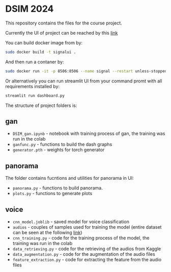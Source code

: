 # DSIM 2024


This repository contains the files for the course project.

Currently the UI of project can be reached by this [link](https://signal.trplai.com/)

You can build docker image from by:

```bash
sudo docker build -t signalui .
```

And then run a contaner by:

```bash
sudo docker run -it -p 8506:8506 --name signal --restart unless-stopped -d  signalui
```

Or alternatively you can run streamlit UI from your command promt with all requirements installed by:

```bash
streamlit run dashboard.py
```

The structure of project folders is:


## gan  ##

* `DSIM_gan.ipynb` - notebook with training process of gan, the training was run in the colab
* `ganfunc.py` - functions to build the dash graphs
* `generator.pth` - weights for torch generator

## panorama  ##

The folder contains fucntions and utilities for panorama in UI:

* `panorama.py` - functions to build panorama.
* `plots.py` - functions to generate plots

## voice  ##
* `cnn_model.joblib` - saved model for voice classification
* `audios` - couples of samples used for training the model (entire dataset can be seen at the following [link](https://drive.google.com/drive/folders/1NWc7uNXmKP--r3JiFZf5HRuQ43qCcmir?usp=drive_link))
* `cnn_training.py` - code for the training process of the model, the training was run in the colab
* `data_retrieving.py` -  code for the retrieving of the audios from Kaggle
* `data_augmentation.py` - code for the augmentation of the audio files
* `feature_extraction.py` - code for extracting the feature from the audio files



